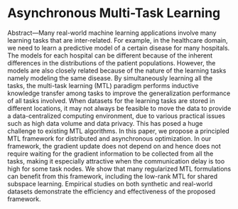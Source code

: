 # Asynchronous Multi-Task Learning 

Abstract—Many real-world machine learning applications involve many learning tasks that are inter-related. For example, in the healthcare domain, we need to learn a predictive model of a certain disease for many hospitals. The models for each hospital can be different because of the inherent differences in the distributions of the patient populations. However, the models are also closely related because of the nature of the learning tasks namely modeling the same disease. By simultaneously learning all the tasks, the multi-task learning (MTL) paradigm performs inductive knowledge transfer among tasks to improve the generalization performance of all tasks involved. When datasets for the learning tasks are stored in different locations, it may not always be feasible to move the data to provide a data-centralized computing environment, due to various practical issues such as high data volume and data privacy. This has posed a huge challenge to existing MTL algorithms. In this paper, we propose a principled MTL framework for distributed and asynchronous optimization. In our framework, the gradient update does not depend on and hence does not require waiting for the gradient information to be collected from all the tasks, making it especially attractive when the communication delay is too high for some task nodes. We show that many regularized MTL formulations can benefit from this framework, including the low-rank MTL for shared subspace learning. Empirical studies on both synthetic and real-world datasets demonstrate the efficiency and effectiveness of the proposed framework.
